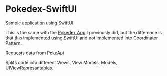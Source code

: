 # Pokedex-SwiftUI

Sample application using SwiftUI.

This is the same with the [Pokedex App](https://github.com/rynssnjn/Pokedex) I previously did, but the difference is that this implemented using SwiftUI and not implemented into Coordinator Pattern.

Requests data from [PokeApi](https://pokeapi.co)

Splits code into different Views, View Models, Models, UIViewRepresantables.


